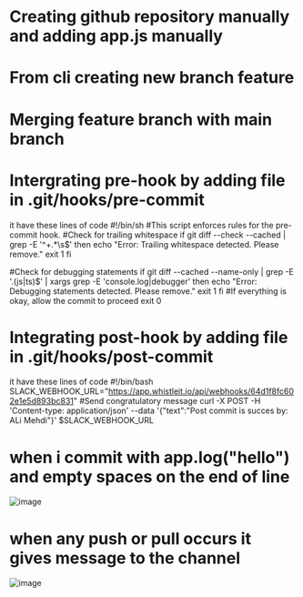 # Creating github repository manually and adding app.js manually

# From cli creating new branch feature

# Merging feature branch with main branch

# Intergrating pre-hook by adding file in .git/hooks/pre-commit
it have these lines of code
#!/bin/sh
#This script enforces rules for the pre-commit hook.
#Check for trailing whitespace
if git diff --check --cached | grep -E '^\+.*\s$'
then
    echo "Error: Trailing whitespace detected. Please remove."
    exit 1
fi

#Check for debugging statements
if git diff --cached --name-only | grep -E '\.(js|ts)$' | xargs grep -E 'console\.log|debugger'
then
    echo "Error: Debugging statements detected. Please remove."
    exit 1
fi
#If everything is okay, allow the commit to proceed
exit 0


# Integrating post-hook by adding file in .git/hooks/post-commit
it have these lines of code
#!/bin/bash
SLACK_WEBHOOK_URL="https://app.whistleit.io/api/webhooks/64d1f8fc602e1e5d893bc831"
#Send congratulatory message
curl -X POST -H 'Content-type: application/json' --data '{"text":"Post commit is succes by: ALi Mehdi"}' $SLACK_WEBHOOK_URL

# when i commit with app.log("hello") and empty spaces on the end of line
![image](https://github.com/sneaky-developer/devops-git-workflow/assets/72550706/d8fb1f0b-86a6-4577-bb1d-675256341a6b)

# when any push or pull occurs it gives message to the channel
![image](https://github.com/sneaky-developer/devops-git-workflow/assets/72550706/55662611-270c-420c-a93c-7aaa40ef371f)
